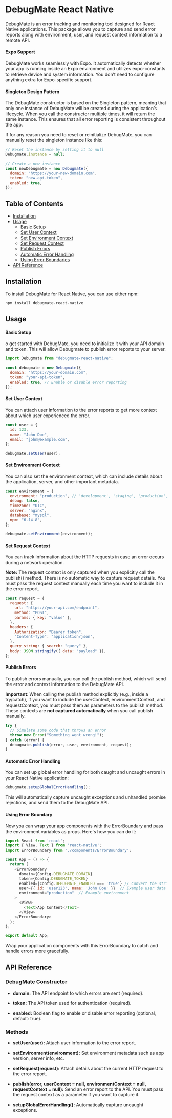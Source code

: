 # DebugMate React Native

DebugMate is an error tracking and monitoring tool designed for React Native applications. This package allows you to capture and send error reports along with environment, user, and request context information to a remote API.

#### Expo Support

DebugMate works seamlessly with Expo. It automatically detects whether your app is running inside an Expo environment and utilizes expo-constants to retrieve device and system information. You don’t need to configure anything extra for Expo-specific support.

#### Singleton Design Pattern

The DebugMate constructor is based on the Singleton pattern, meaning that only one instance of DebugMate will be created during the application’s lifecycle. When you call the constructor multiple times, it will return the same instance. This ensures that all error reporting is consistent throughout the app.

If for any reason you need to reset or reinitialize DebugMate, you can manually reset the singleton instance like this:

```javascript
// Reset the instance by setting it to null
Debugmate.instance = null;

// Create a new instance
const newDebugmate = new Debugmate({
  domain: "https://your-new-domain.com",
  token: "new-api-token",
  enabled: true,
});
```

## Table of Contents

- [Installation](#installation)
- [Usage](#usage)
  - [Basic Setup](#basic-setup)
  - [Set User Context](#set-user-context)
  - [Set Environment Context](#set-environment-context)
  - [Set Request Context](#set-request-context)
  - [Publish Errors](#publish-errors)
  - [Automatic Error Handling](#automatic-error-handling)
  - [Using Error Boundaries](#using-error-boundaries)
- [API Reference](#api-reference)

## Installation

To install DebugMate for React Native, you can use either npm:

```bash
npm install debugmate-react-native
```

## Usage

#### Basic Setup

o get started with DebugMate, you need to initialize it with your API domain and token. This will allow Debugmate to publish error reports to your server.

```javascript
import Debugmate from "debugmate-react-native";

const debugmate = new Debugmate({
  domain: "https://your-domain.com",
  token: "your-api-token",
  enabled: true, // Enable or disable error reporting
});
```

#### Set User Context

You can attach user information to the error reports to get more context about which user experienced the error.

```javascript
const user = {
  id: 123,
  name: "John Doe",
  email: "john@example.com",
};

debugmate.setUser(user);
```

#### Set Environment Context

You can also set the environment context, which can include details about the application, server, and other important metadata.

```javascript
const environment = {
  environment: "production", // 'development', 'staging', 'production', etc.
  debug: false,
  timezone: "UTC",
  server: "nginx",
  database: "mysql",
  npm: "6.14.8",
};

debugmate.setEnvironment(environment);
```

#### Set Request Context

You can track information about the HTTP requests in case an error occurs during a network operation.

**Note:** The request context is only captured when you explicitly call the publish() method. There is no automatic way to capture request details. You must pass the request context manually each time you want to include it in the error report.

```javascript
const request = {
  request: {
    url: "https://your-api.com/endpoint",
    method: "POST",
    params: { key: "value" },
  },
  headers: {
    Authorization: "Bearer token",
    "Content-Type": "application/json",
  },
  query_string: { search: "query" },
  body: JSON.stringify({ data: "payload" }),
};
```

#### Publish Errors

To publish errors manually, you can call the publish method, which will send the error and context information to the DebugMate API.

**Important**: When calling the publish method explicitly (e.g., inside a try/catch), if you want to include the userContext, environmentContext, and requestContext, you must pass them as parameters to the publish method. These contexts are **not captured automatically** when you call publish manually.

```javascript
try {
  // Simulate some code that throws an error
  throw new Error("Something went wrong!");
} catch (error) {
  debugmate.publish(error, user, environment, request);
}
```

#### Automatic Error Handling

You can set up global error handling for both caught and uncaught errors in your React Native application:

```javascript
debugmate.setupGlobalErrorHandling();
```

This will automatically capture uncaught exceptions and unhandled promise rejections, and send them to the DebugMate API.

#### Using Error Boundary

Now you can wrap your app components with the ErrorBoundary and pass the environment variables as props. Here's how you can do it:

```javascript
import React from 'react';
import { View, Text } from 'react-native';
import ErrorBoundary from './components/ErrorBoundary';

const App = () => {
  return (
    <ErrorBoundary
      domain={Config.DEBUGMATE_DOMAIN}
      token={Config.DEBUGMATE_TOKEN}
      enabled={Config.DEBUGMATE_ENABLED === 'true'} // Convert the string to boolean
      user={{ id: 'user123', name: 'John Doe' }}  // Example user data
      environment="production"  // Example environment
    >
      <View>
        <Text>App Content</Text>
      </View>
    </ErrorBoundary>
  );
};

export default App;

```

Wrap your application components with this ErrorBoundary to catch and handle errors more gracefully.

## API Reference

### DebugMate Constructor

- **domain:** The API endpoint to which errors are sent (required).

- **token:** The API token used for authentication (required).

- **enabled:** Boolean flag to enable or disable error reporting (optional, default: true).

### Methods

- **setUser(user):** Attach user information to the error report.

- **setEnvironment(environment):** Set environment metadata such as app version, server info, etc.

- **setRequest(request):** Attach details about the current HTTP request to the error report.

- **publish(error, userContext = null, environmentContext = null, requestContext = null):** Send an error report to the API. You must pass the request context as a parameter if you want to capture it.

- **setupGlobalErrorHandling():** Automatically capture uncaught exceptions.
